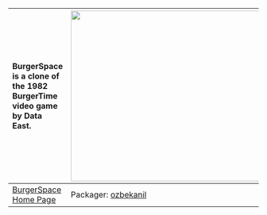 | BurgerSpace is a clone of the 1982 BurgerTime video game by Data East. | <a href='http://www.youtube.com/watch?feature=player_embedded&v=uIvQvNnf7CI' target='_blank'><img src='http://img.youtube.com/vi/uIvQvNnf7CI/0.jpg' width='425' height=344 /></a> |
|:-----------------------------------------------------------------------|:----------------------------------------------------------------------------------------------------------------------------------------------------------------------------------|
|[BurgerSpace Home Page](http://perso.b2b2c.ca/sarrazip/dev/burgerspace.html)| Packager: [ozbekanil](ozbekanil.md) |